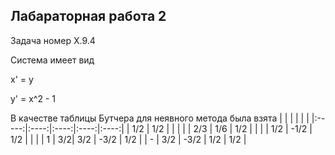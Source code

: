 ## Лабараторная работа 2
Задача номер X.9.4

Система имеет вид 

x' = y

y' = x^2 - 1

В качестве таблицы Бутчера для неявного метода была взята
|  |  |  | | |
|:-----:|:----:|:----:|:----:|:----:|
| 1/2 | 1/2 |  | | |
| 2/3 | 1/6 | 1/2 | | |
| 1/2 | -1/2 | 1/2 | | |
| 1 | 3/2| 3/2 | -3/2 | 1/2 |
| - | 3/2 | -3/2 | 1/2 | 1/2 |




